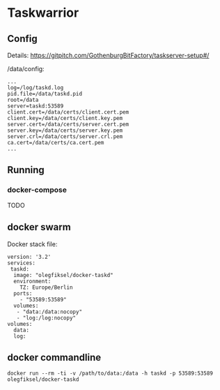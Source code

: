 # Taskwarrior

## Config

Details: https://gitpitch.com/GothenburgBitFactory/taskserver-setup#/

/data/config:
```
...
log=/log/taskd.log
pid.file=/data/taskd.pid
root=/data
server=taskd:53589
client.cert=/data/certs/client.cert.pem
client.key=/data/certs/client.key.pem
server.cert=/data/certs/server.cert.pem
server.key=/data/certs/server.key.pem
server.crl=/data/certs/server.crl.pem
ca.cert=/data/certs/ca.cert.pem
...
```

## Running

### docker-compose

TODO

## docker swarm

Docker stack file:
```
version: '3.2'
services:
 taskd:
  image: "olegfiksel/docker-taskd"
  environment:
    TZ: Europe/Berlin
  ports:
    - "53589:53589"
  volumes:
   - "data:/data:nocopy"
   - "log:/log:nocopy"
volumes:
  data:
  log:
```

## docker commandline

`docker run --rm -ti -v /path/to/data:/data -h taskd -p 53589:53589 olegfiksel/docker-taskd`
